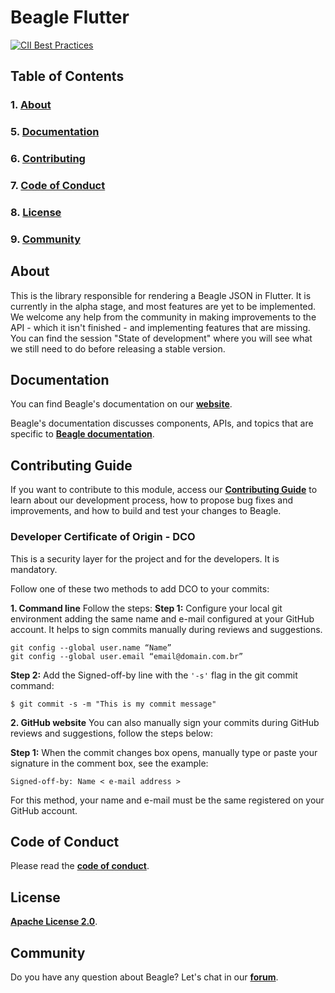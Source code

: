 # **Beagle Flutter**
[![CII Best Practices](https://bestpractices.coreinfrastructure.org/projects/5409/badge)](https://bestpractices.coreinfrastructure.org/projects/5409)

## **Table of Contents**

### 1. [**About**](#about)
### 5. [**Documentation**](#documentation)
### 6. [**Contributing**](#contributing)
### 7. [**Code of Conduct**](#code-of-conduct)
### 8. [**License**](#license)
### 9. [**Community**](#community)


## **About**
This is the library responsible for rendering a Beagle JSON in Flutter. It is currently in the alpha stage, and most features are yet to be implemented. We welcome any help from the community in making improvements to the API -
which it isn't finished - and implementing features that are missing. You can find the session "State of development" where you will see what we still need to do before releasing a stable version.

## **Documentation**

You can find Beagle's documentation on our [**website**][site].

Beagle's documentation discusses components, APIs, and topics that are specific to [**Beagle documentation**][b-docs].

[site]: https://usebeagle.io/
[b-docs]: https://docs.usebeagle.io/v1.10/flutter/overview/


## **Contributing Guide**

If you want to contribute to this module, access our [**Contributing Guide**][contribute] to learn about our development process, how to propose bug fixes and improvements, and how to build and test your changes to Beagle.

[contribute]: https://github.com/ZupIT/beagle-ios/blob/main/CONTRIBUTING.md

### **Developer Certificate of Origin - DCO**

 This is a security layer for the project and for the developers. It is mandatory.
 
 Follow one of these two methods to add DCO to your commits:
 
**1. Command line**
 Follow the steps: 
 **Step 1:** Configure your local git environment adding the same name and e-mail configured at your GitHub account. It helps to sign commits manually during reviews and suggestions.

 ```
git config --global user.name “Name”
git config --global user.email “email@domain.com.br”
```

**Step 2:** Add the Signed-off-by line with the `'-s'` flag in the git commit command:

```
$ git commit -s -m "This is my commit message"
```

**2. GitHub website**
You can also manually sign your commits during GitHub reviews and suggestions, follow the steps below: 

**Step 1:** When the commit changes box opens, manually type or paste your signature in the comment box, see the example:

```
Signed-off-by: Name < e-mail address >
```

For this method, your name and e-mail must be the same registered on your GitHub account.

## **Code of Conduct**

Please read the [**code of conduct**](https://github.com/ZupIT/beagle-flutter/blob/main/CODE_OF_CONDUCT.md).

## **License**

[**Apache License 2.0**]( https://github.com/ZupIT/beagle-ios/blob/main/LICENSE.txt).


## **Community**
Do you have any question about Beagle? Let's chat in our [**forum**](https://forum.zup.com.br/). 

